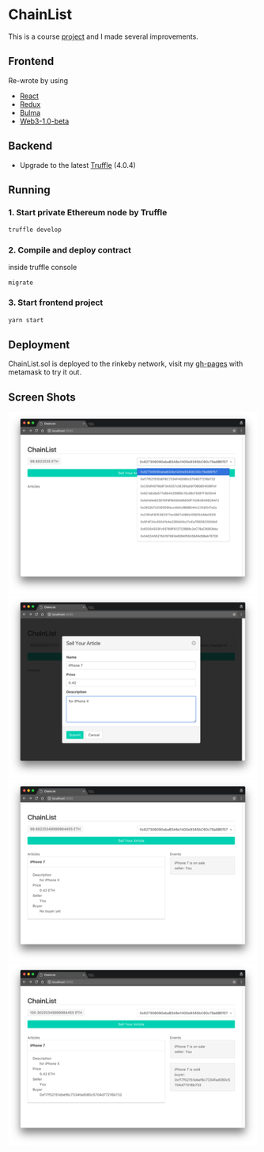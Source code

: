 # ChainList
This is a course [project](https://github.com/chainskills/chainlist) and I made several improvements.

## Frontend
Re-wrote by using
- [React](https://github.com/facebook/react)
- [Redux](https://github.com/reactjs/react-redux)
- [Bulma](https://github.com/jgthms/bulma)
- [Web3-1.0-beta](http://web3js.readthedocs.io/en/1.0/index.html)

## Backend
- Upgrade to the latest [Truffle](https://github.com/trufflesuite/truffle) (4.0.4)

## Running
### 1. Start private Ethereum node by Truffle
```bash
truffle develop
```
### 2. Compile and deploy contract
inside truffle console
```
migrate
```
### 3. Start frontend project
```bash
yarn start
```

## Deployment
ChainList.sol is deployed to the rinkeby network, visit my [gh-pages](https://eric6356.github.io/chainlist/) with metamask to try it out.

## Screen Shots
![](screenshots/1.png)  
![](screenshots/2.png)  
![](screenshots/3.png)  
![](screenshots/4.png)
